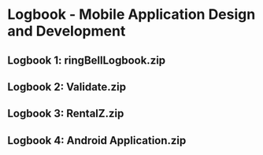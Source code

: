 
# Logbook - Mobile Application Design and Development

## Logbook 1: ringBellLogbook.zip
## Logbook 2: Validate.zip
## Logbook 3: RentalZ.zip
## Logbook 4: Android Application.zip
